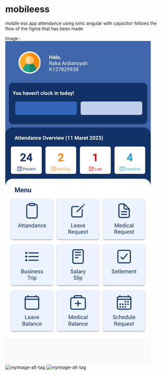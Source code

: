 # mobileess
mobile ess app attendance using ionic angular with capacitor follows the flow of the figma that has been made

 
Image :
![myimage-alt-tag](https://github.com/rakaardiansyah/mobileess/blob/master/image/Untitled1.png)
![myimage-alt-tag](https://github.com/rakaardiansyah/mobileess/image/Untitled2.png)
![myimage-alt-tag](https://github.com/rakaardiansyah/mobileess/image/Untitled3.png)
